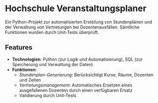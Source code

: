 # Hochschule Veranstaltungsplaner

Ein Python-Projekt zur automatisierten Erstellung von Stundenplänen und der Verwaltung von Vertretungen bei Dozentenausfällen. Sämtliche Funktionen wurden durch Unit-Tests überprüft.

## Features

- **Technologien**: Python (zur Logik und Automatisierung), SQL (zur Speicherung und Verwaltung der Daten)
- **Funktionen**:
  - *Stundenplan-Generierung*: Berücksichtigt Kurse, Räume, Dozenten und Zeiten
  - *Vertretungsmanagement*: Automatisches Ersetzen eines ausgefallenen Dozenten durch einen verfügbaren Ersatz
  - Validierung durch Unit-Tests